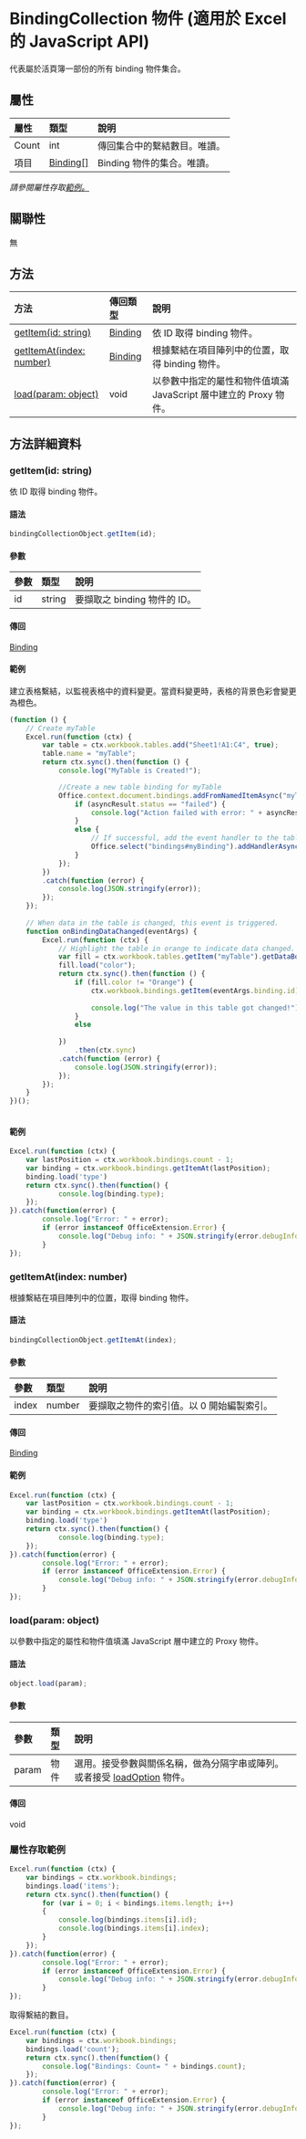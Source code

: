 ﻿# BindingCollection 物件 (適用於 Excel 的 JavaScript API)

代表屬於活頁簿一部份的所有 binding 物件集合。

## 屬性

| 屬性	     | 類型	   |說明
|:---------------|:--------|:----------|
|Count|int|傳回集合中的繫結數目。唯讀。|
|項目|[Binding[]](binding.md)|Binding 物件的集合。唯讀。|

_請參閱屬性存取[範例。](#範例)_

## 關聯性
無


## 方法

| 方法           | 傳回類型    |說明|
|:---------------|:--------|:----------|
|[getItem(id: string)](#getitemid-string)|[Binding](binding.md)|依 ID 取得 binding 物件。|
|[getItemAt(index: number)](#getitematindex-number)|[Binding](binding.md)|根據繫結在項目陣列中的位置，取得 binding 物件。|
|[load(param: object)](#loadparam-object)|void|以參數中指定的屬性和物件值填滿 JavaScript 層中建立的 Proxy 物件。|

## 方法詳細資料


### getItem(id: string)
依 ID 取得 binding 物件。

#### 語法
```js
bindingCollectionObject.getItem(id);
```

#### 參數
| 參數	    | 類型	   |說明|
|:---------------|:--------|:----------|
|id|string|要擷取之 binding 物件的 ID。|

#### 傳回
[Binding](binding.md)

#### 範例

建立表格繫結，以監視表格中的資料變更。當資料變更時，表格的背景色彩會變更為橙色。

```js
(function () {
    // Create myTable
    Excel.run(function (ctx) {
        var table = ctx.workbook.tables.add("Sheet1!A1:C4", true);
        table.name = "myTable";
        return ctx.sync().then(function () {
            console.log("MyTable is Created!");

            //Create a new table binding for myTable
            Office.context.document.bindings.addFromNamedItemAsync("myTable", Office.CoercionType.Table, { id: "myBinding" }, function (asyncResult) {
                if (asyncResult.status == "failed") {
                    console.log("Action failed with error: " + asyncResult.error.message);
                }
                else {
                    // If successful, add the event handler to the table binding.
                    Office.select("bindings#myBinding").addHandlerAsync(Office.EventType.BindingDataChanged, onBindingDataChanged);
                }
            });
        })
        .catch(function (error) {
            console.log(JSON.stringify(error));
        });
    });
    
    // When data in the table is changed, this event is triggered.
    function onBindingDataChanged(eventArgs) {
        Excel.run(function (ctx) {
            // Highlight the table in orange to indicate data changed.
            var fill = ctx.workbook.tables.getItem("myTable").getDataBodyRange().format.fill;
            fill.load("color");
            return ctx.sync().then(function () {
                if (fill.color != "Orange") {
                    ctx.workbook.bindings.getItem(eventArgs.binding.id).getTable().getDataBodyRange().format.fill.color = "Orange";
 
                    console.log("The value in this table got changed!");
                }
                else
                    
            })
                .then(ctx.sync)
            .catch(function (error) {
                console.log(JSON.stringify(error));
            });
        });
    } 
})();
 


```



#### 範例
```js
Excel.run(function (ctx) { 
    var lastPosition = ctx.workbook.bindings.count - 1;
    var binding = ctx.workbook.bindings.getItemAt(lastPosition);
    binding.load('type')
    return ctx.sync().then(function() {
            console.log(binding.type); 
    });
}).catch(function(error) {
        console.log("Error: " + error);
        if (error instanceof OfficeExtension.Error) {
            console.log("Debug info: " + JSON.stringify(error.debugInfo));
        }
});
```


### getItemAt(index: number)
根據繫結在項目陣列中的位置，取得 binding 物件。

#### 語法
```js
bindingCollectionObject.getItemAt(index);
```

#### 參數
| 參數	    | 類型	   |說明|
|:---------------|:--------|:----------|
|index|number|要擷取之物件的索引值。以 0 開始編製索引。|

#### 傳回
[Binding](binding.md)

#### 範例
```js
Excel.run(function (ctx) { 
    var lastPosition = ctx.workbook.bindings.count - 1;
    var binding = ctx.workbook.bindings.getItemAt(lastPosition);
    binding.load('type')
    return ctx.sync().then(function() {
            console.log(binding.type); 
    });
}).catch(function(error) {
        console.log("Error: " + error);
        if (error instanceof OfficeExtension.Error) {
            console.log("Debug info: " + JSON.stringify(error.debugInfo));
        }
});
```


### load(param: object)
以參數中指定的屬性和物件值填滿 JavaScript 層中建立的 Proxy 物件。

#### 語法
```js
object.load(param);
```

#### 參數
| 參數	    | 類型	   |說明|
|:---------------|:--------|:----------|
|param|物件|選用。接受參數與關係名稱，做為分隔字串或陣列。或者接受 [loadOption](loadoption.md) 物件。|

#### 傳回
void
### 屬性存取範例

```js
Excel.run(function (ctx) { 
    var bindings = ctx.workbook.bindings;
    bindings.load('items');
    return ctx.sync().then(function() {
        for (var i = 0; i < bindings.items.length; i++)
        {
            console.log(bindings.items[i].id);
            console.log(bindings.items[i].index);
        }
    });
}).catch(function(error) {
        console.log("Error: " + error);
        if (error instanceof OfficeExtension.Error) {
            console.log("Debug info: " + JSON.stringify(error.debugInfo));
        }
});
```
取得繫結的數目。

```js
Excel.run(function (ctx) { 
    var bindings = ctx.workbook.bindings;
    bindings.load('count');
    return ctx.sync().then(function() {
        console.log("Bindings: Count= " + bindings.count);
    });
}).catch(function(error) {
        console.log("Error: " + error);
        if (error instanceof OfficeExtension.Error) {
            console.log("Debug info: " + JSON.stringify(error.debugInfo));
        }
});
```
